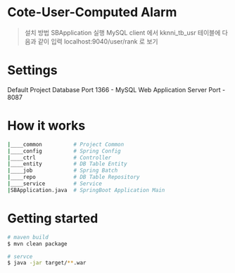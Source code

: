 # Cote-User-Computed Alarm
> 설치 방법
>SBApplication 실행 
> MySQL client 에서 kknni_tb_usr 테이블에 다음과 같이 입력
> localhost:9040/user/rank 로 보기

# Settings
Default Project Database Port 1366 - MySQL
Web Application Server Port - 8087

# How it works

```bash
|____common          # Project Common
|____config          # Spring Config
|____ctrl            # Controller
|____entity          # DB Table Entity
|____job             # Spring Batch
|____repo            # DB Table Repository
|____service         # Service
|SBApplication.java  # SpringBoot Application Main
```

# Getting started

```bash
# maven build
$ mvn clean package

# servce
$ java -jar target/**.war
```